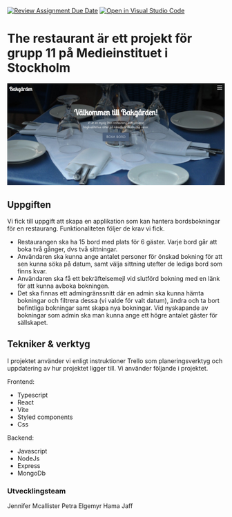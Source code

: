[![Review Assignment Due Date](https://classroom.github.com/assets/deadline-readme-button-24ddc0f5d75046c5622901739e7c5dd533143b0c8e959d652212380cedb1ea36.svg)](https://classroom.github.com/a/hi08v2nl)
[![Open in Visual Studio Code](https://classroom.github.com/assets/open-in-vscode-718a45dd9cf7e7f842a935f5ebbe5719a5e09af4491e668f4dbf3b35d5cca122.svg)](https://classroom.github.com/online_ide?assignment_repo_id=11259366&assignment_repo_type=AssignmentRepo)

# The restaurant är ett projekt för grupp 11 på Medieinstituet i Stockholm

![Bakgården home](./fed22s-therestaurant/src/assets/home-desktop.jpg)

## Uppgiften

Vi fick till uppgift att skapa en applikation som kan hantera bordsbokningar för en restaurang.
Funktionaliteten följer de krav vi fick.

- Restaurangen ska ha 15 bord med plats för 6 gäster. Varje bord går att boka två gånger, dvs två sittningar.
- Användaren ska kunna ange antalet personer för önskad bokning för att sen kunna söka på datum, samt välja sittning utefter de lediga bord som finns kvar.
- Användaren ska få ett bekräftelsemejl vid slutförd bokning med en länk för att kunna avboka bokningen.
- Det ska finnas ett admingränssnitt där en admin ska kunna hämta bokningar och filtrera dessa (vi valde för valt datum), ändra och ta bort befintliga bokningar samt skapa nya bokningar. Vid nyskapande av bokningar som admin ska man kunna ange ett högre antalet gäster för sällskapet.

## Tekniker & verktyg

I projektet använder vi enligt instruktioner Trello som planeringsverktyg och uppdatering av hur projektet ligger till.
Vi använder följande i projektet.

Frontend:

- Typescript
- React
- Vite
- Styled components
- Css

Backend:

- Javascript
- NodeJs
- Express
- MongoDb

### Utvecklingsteam

Jennifer Mcallister
Petra Elgemyr
Hama Jaff
